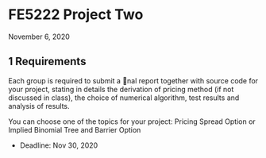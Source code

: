 # FE5222 Project Two
November 6, 2020
## 1 Requirements
Each group is required to submit a nal report together with source code for your project, stating in details
the derivation of pricing method (if not discussed in class), the choice of numerical algorithm, test results
and analysis of results.

You can choose one of the topics for your project: Pricing Spread Option or Implied Binomial Tree
and Barrier Option

- Deadline: Nov 30, 2020
